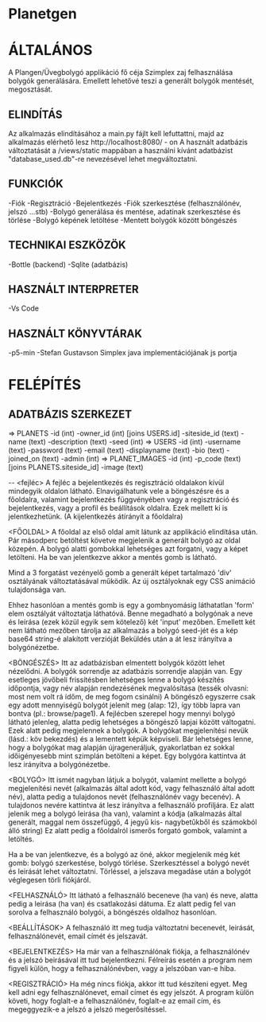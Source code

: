 # Planetgen


# ÁLTALÁNOS
A Plangen/Üvegbolygó applikáció fő céja Szimplex zaj felhasználása bolygók generálására.
Emellett lehetővé teszi a generált bolygók mentését, megosztását.

## ELINDÍTÁS
Az alkalmazás elindításához a main.py fájlt kell lefuttattni, majd az alkalmazás elérhető lesz http://localhost:8080/ - on
A használt adatbázis változtatását a /views/static mappában a használni kívánt adatbázist "database_used.db"-re nevezésével lehet megváltoztatni.

## FUNKCIÓK
-Fiók
    -Regisztráció
    -Bejelentkezés
    -Fiók szerkesztése (felhasználónév, jelszó ...stb)
-Bolygó generálása és mentése, adatinak szerkesztése és törlése
-Bolygó képének letöltése
-Mentett bolygók között böngészés

## TECHNIKAI ESZKÖZÖK
-Bottle (backend)
-Sqlite (adatbázis)

## HASZNÁLT INTERPRETER
-Vs Code

## HASZNÁLT KÖNYVTÁRAK
-p5-min
-Stefan Gustavson Simplex java implementációjának js portja



# FELÉPÍTÉS
## ADATBÁZIS SZERKEZET
=> PLANETS
    -id (int)
    -owner_id (int) [joins USERS.id]
    -siteside_id (text)
    -name (text)
    -description (text)
    -seed (int)
=> USERS
    -id (int)
    -username (text)
    -password (text)
    -email (text)
    -displayname (text)
    -bio (text)
    -joined_on (text)
    -admin (int)
=> PLANET_IMAGES
    -id (int)
    -p_code (text) [joins PLANETS.siteside_id]
    -image (text)


-<OLDALAK>-
<fejléc>
A fejléc a bejelentkezés és regisztráció oldalakon kívül mindegyik oldalon látható. 
Elnavigálhatunk vele a böngészésre és a főoldalra, valamint bejelentkezés függvényében vagy a regisztráció és bejelentkezés, 
vagy a profil és beállítások oldalra. Ezek mellett ki is jelentkezhetünk. (A kijelentkezés átírányít a főoldalra)


<FŐOLDAL>
A főoldal az első oldal amit látunk az applikáció elindítása után.
Pár másodperc betöltést követve megjelenik a generált bolygó az oldal közepén.
A bolygó alatti gombokkal lehetséges azt forgatni, vagy a képet letölteni.
Ha be van jelentkezve akkor a mentés gomb is látható.

Mind a 3 forgatást vezényelő gomb a generált képet tartalmazó 'div' osztályának változtatásával működik. 
Az új osztályoknak egy CSS animáció tulajdonsága van.

Ehhez hasonlóan a mentés gomb is egy a gombnyomásig láthatatlan 'form' elem osztályát változtatja láthatóvá.
Benne megadható a bolygónak a neve és leírása (ezek közül egyik sem kötelező) két 'input' mezőben.
Emellett két nem látható mezőben tárolja az alkalmazás a bolygó seed-jét és a kép base64 string-é alakított verzióját
Beküldés után a át lesz irányítva a bolygónézetbe.


<BÖNGÉSZÉS>
Itt az adatbázisban elmentett bolygók között lehet nézelődni. A bolygók sorrendje az adatbázis sorrendje alapján van. 
Egy esetleges jövőbeli frissítésben lehetséges lenne a bolygó készítés időpontja, vagy név alapján rendezésének megvalósítása (tessék olvasni: most nem volt rá ídőm, de meg fogom csinálni)
A böngésző egyszerre csak egy adott mennyiségű bolygót jelenít meg (alap: 12), így több lapra van bontva (pl.: browse/page1).
A fejlécben szerepel hogy mennyi bolygó látható jelenleg, alatta pedig lehetséges a böngésző lapjai között váltogatni.
Ezek alatt pedig megjelennek a bolygók. A bolygókat megjelenítési nevük (lásd.: köv bekezdés) és a lementett képük képviseli.
Bár lehetséges lenne, hogy a bolygókat mag alapján újrageneráljuk, gyakorlatban ez sokkal időigényesebb mint szimplán betölteni a képet.
Egy bolygóra kattintva át lesz irányítva a bolygónézetbe.


<BOLYGÓ>
Itt ismét nagyban látjuk a bolygót, valamint mellette a bolygó megjelenítési nevét (alkalmazás által adott kód, vagy felhasználó által adott név),
alatta pedig a tulajdonos nevét (felhasználónév vagy becenév). A tulajdonos nevére kattintva át lesz irányítva a felhasználó profiljára.
Ez alatt jelenik meg a bolygó leirása (ha van), valamint a kódja (alkalmazás által generált, maggal nem összefüggő, 4 jegyű kis- nagybetűkből és számokból álló string)
Ez alatt pedig a főoldalról ismerős forgató gombok, valamint a letöltés.

Ha a be van jelentkezve, és a bolygó az öné, akkor megjelenik még két gomb: bolygó szerkestése, bolygó törlése.
Szerkesztéssel a bolygó nevét és leirását lehet változtatni.
Törléssel, a jelszava megadáse után a bolygót véglegesen törli fiókjáról.


<FELHASZNÁLÓ>
Itt látható a felhasználó beceneve (ha van) és neve, alatta pedig a leirása (ha van) és csatlakozási dátuma.
Ez alatt pedig fel van sorolva a felhasználó bolygói, a böngészés oldalhoz hasonlóan.


<BEÁLLÍTÁSOK>
A felhasználó itt meg tudja változtatni becenevét, leirását, felhasználónevét, email címét és jelszavát.



<BEJELENTKEZÉS>
Ha már van a felhasználónak fiókja, a felhasználónév és a jelszó beirásával itt tud bejelentkezni.
Félreírás esetén a program nem figyeli külön, hogy a felhasználónévben, vagy a jelszóban van-e hiba.


<REGISZTRÁCIÓ>
Ha még nincs fiókja, akkor itt tud készíteni egyet.
Meg kell adni egy felhasználónevet, email címet és egy jelszót.
A program külön követi, hogy foglalt-e a felhasználónév, foglalt-e az email cím, és megeggyezik-e a jelszó a jelszó megerősítéssel.
